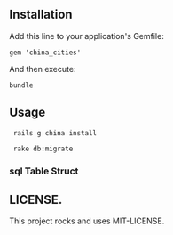 ## Installation

Add this line to your application's Gemfile:

    gem 'china_cities'


And then execute:

    bundle


## Usage

```
 rails g china install

 rake db:migrate

```

### sql Table Struct




LICENSE.
-------------------------

This project rocks and uses MIT-LICENSE.